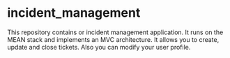 # incident_management
This repository contains or incident management application.
It runs on the MEAN stack and implements an MVC architecture.
It allows you to create, update and close tickets.
Also you can modify your user profile.
